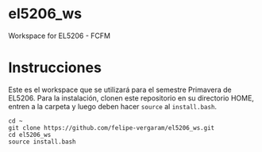 # el5206_ws
Workspace for EL5206 - FCFM

# Instrucciones

Este es el workspace que se utilizará para el semestre Primavera de EL5206. Para la instalación, clonen este repositorio en su directorio HOME, entren a la carpeta y luego deben hacer `source` al `install.bash`.

    cd ~
    git clone https://github.com/felipe-vergaram/el5206_ws.git
    cd el5206_ws
    source install.bash

